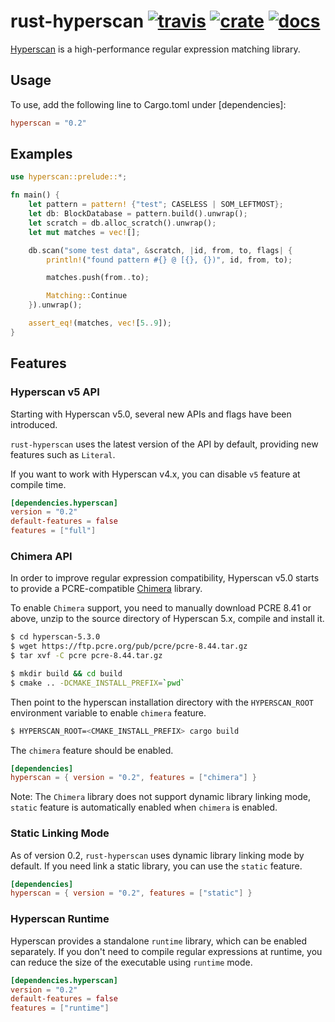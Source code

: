 # rust-hyperscan [![travis](https://api.travis-ci.org/flier/rust-hyperscan.svg)](https://travis-ci.org/flier/rust-hyperscan) [![crate](https://img.shields.io/crates/v/hyperscan.svg)](https://crates.io/crates/hyperscan) [![docs](https://docs.rs/hyperscan/badge.svg)](https://docs.rs/crate/hyperscan/)

[Hyperscan](https://github.com/intel/hyperscan) is a high-performance regular expression matching library.

## Usage

To use, add the following line to Cargo.toml under [dependencies]:

```toml
hyperscan = "0.2"
```

## Examples

```rust
use hyperscan::prelude::*;

fn main() {
    let pattern = pattern! {"test"; CASELESS | SOM_LEFTMOST};
    let db: BlockDatabase = pattern.build().unwrap();
    let scratch = db.alloc_scratch().unwrap();
    let mut matches = vec![];

    db.scan("some test data", &scratch, |id, from, to, flags| {
        println!("found pattern #{} @ [{}, {})", id, from, to);

        matches.push(from..to);

        Matching::Continue
    }).unwrap();

    assert_eq!(matches, vec![5..9]);
}
```

## Features

### Hyperscan v5 API

Starting with Hyperscan v5.0, several new APIs and flags have been introduced.

`rust-hyperscan` uses the latest version of the API by default, providing new features such as `Literal`.

If you want to work with Hyperscan v4.x, you can disable `v5` feature at compile time.

```toml
[dependencies.hyperscan]
version = "0.2"
default-features = false
features = ["full"]
```

### Chimera API

In order to improve regular expression compatibility, Hyperscan v5.0 starts to provide a PCRE-compatible [Chimera](http://intel.github.io/hyperscan/dev-reference/chimera.html) library.

To enable `Chimera` support, you need to manually download PCRE 8.41 or above, unzip to the source directory of Hyperscan 5.x, compile and install it.

```bash
$ cd hyperscan-5.3.0
$ wget https://ftp.pcre.org/pub/pcre/pcre-8.44.tar.gz
$ tar xvf -C pcre pcre-8.44.tar.gz

$ mkdir build && cd build
$ cmake .. -DCMAKE_INSTALL_PREFIX=`pwd`
```

Then point to the hyperscan installation directory with the `HYPERSCAN_ROOT` environment variable to enable `chimera` feature.

```bash
$ HYPERSCAN_ROOT=<CMAKE_INSTALL_PREFIX> cargo build
```

The `chimera` feature should be enabled.

```toml
[dependencies]
hyperscan = { version = "0.2", features = ["chimera"] }
```

Note: The `Chimera` library does not support dynamic library linking mode, `static` feature is automatically enabled when `chimera` is enabled.

### Static Linking Mode

As of version 0.2, `rust-hyperscan` uses dynamic library linking mode by default. If you need link a static library, you can use the `static` feature.

```toml
[dependencies]
hyperscan = { version = "0.2", features = ["static"] }
```

### Hyperscan Runtime

Hyperscan provides a standalone `runtime` library, which can be enabled separately. If you don't need to compile regular expressions at runtime, you can reduce the size of the executable using `runtime` mode.

```toml
[dependencies.hyperscan]
version = "0.2"
default-features = false
features = ["runtime"]
```
